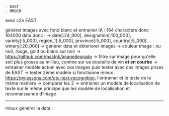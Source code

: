     - EAST
    - MMOCR

avec c2v EAST

générer images avec fond blanc et entrainer IA :
164 characters donc 164000 data donc :
-> date[:24_000], designation[:100_000], variety[:5_000], region_1[:5_000], province[:5_000], country[:5_000], winery[:20_000]
-> générer data et déteriorer images
    -> couleur image : ou noir, rouge, gold ou blanc sur noir
    -> https://github.com/mastnk/imagedegrade
    -> filtre sur image pour qu'elle soit plus grosse au millieu, comme sur ue bouteille de vin ****et** en courbe**
-> entrainer modèle actuel avec ces images puis tester avec des images prises de EAST
-> tester 2ème modèle si fonctionne mieux : https://pylessons.com/ctc-text-recognition, l'entrainer et le teste de la même manière
-> comparer les 2
-> entrainer un modèle de localisation de texte sur le même principe que les modèle de localisation et reconnaissance d'image

-----------------------------------------------

mieux générer la data : 




